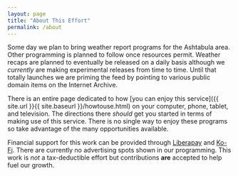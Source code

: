 ```yaml
---
layout: page
title: "About This Effort"
permalink: /about
---
```


Some day we plan to bring weather report programs for the Ashtabula area.  Other programming is planned to follow once resources permit.  Weather recaps are planned to eventually be released on a daily basis although we *currently* are making experimental releases from time to time.  Until that totally launches we are priming the feed by pointing to various public domain items on the Internet Archive.

There is an entire page dedicated to how [you can enjoy this service]({{ site.url }}{{ site.baseurl }}/howtouse.html) on your computer, phone, tablet, and television.  The directions there *should* get you started in terms of making use of this service.  There is no single way to enjoy these programs so take advantage of the many opportunities available.

Financial support for this work can be provided through [Liberapay](https://liberapay.com/smkellat) and [Ko-Fi](https://ko-fi.com/smkellat).  There are currently no advertising spots shown in our programming.  This work is *not* a tax-deductible effort but contributions **are** accepted to help fuel our growth.  
